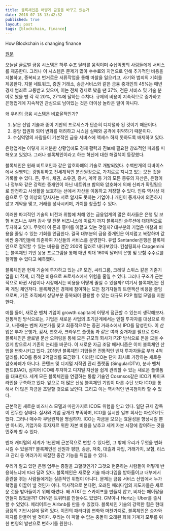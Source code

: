 ```yaml
---
title: 블록체인은 어떻게 금융을 바꾸고 있는가
date: 2018-07-18 13:42:32
published: true
layout: post
tags: [blockchain, finance]
---
```


How Blockchain is changing finance

[원문](https://hbr.org/2017/03/how-blockchain-is-changing-finance)

오늘날 글로벌 금융 시스템은 하루 수조 달러를 움직이며 수십억명의 사람들에게 서비스를 제공한다. 그러나 이 시스템은 문제가 많아 수수료와 지연으로 인해 추가적인 비용을 지불하고, 중복되고 번거로운 서류작업을 통해 마찰을 일으키고, 사기와 범죄의 기회를 제공한다. 지불 네트워크, 증권 거래소, 송금서비스와 같은 금융 중개인의 45%는 매년 경제 범죄로 고통받고 있으며, 이는 전체 경제로 봤을 땐 37%, 전문 서비스 및 기술 분야로 봤을 땐 각 각 20%, 27%에 달하는 수치다. 규제의 비용이 지속적으로 증가하고 은행업계에 지속적인 관심으로 남아있는 것은 더이상 놀라운 일이 아니다.

왜 우리의 금융 시스템은 비효율적인가?

1. 낡은 산업 기술과 종이 기반의 프로세스가 단순히 디지털화 된 것이기 때문이다.
2. 중앙 집권화 되어 변화를 꺼려하고 시스템 실패와 공격에 취약하기 때문이다.
3. 수십억명의 사람들이 기본적인 금융 서비스에 액세스 하지 못하도록 배제하고 있다.

은행업계는 이렇게 지저분한 상황임에도 경제 활력과 진보에 필요한 창조적인 파괴를 피해오고 있었다. 그러나 블록체인이라고 하는 혁신에 대한 해결책이 등장했다.

블록체인은 원래 비트코인과 같은 암호화폐의 기술로 개발되었다. 수백만개의 디바이스에서 실행되는 광범위하고 전세계적인 분산원장으로, 가치르르 지니고 있는 모든 것을 기록할 수 있다. 돈, 주식, 채권, 소유권, 증서, 계약 등 거의 모든 종류의 자산은, 은행이나 정부와 같은 강력한 중개인이 아닌 네트워크 합의와 암호화에 의해 신뢰가 확립됨으로 안전하고 사생활을 보호하는 선에서 자산을 이동하고 저장할 수 있다. 인류 역사상 처음으로 두 명 이상의 당사자는 서로 알지도 못하는 기업이나 개인이 중개자에 의존하지 않고 계약을 맺고, 거래를 성사시키며, 가치를 창출할 수 있다.

이러한 파괴적인 기술의 비전과 위험에 처해 있는 금융업계의 많은 회사들은 은행 및 보험 비즈니스 부터 감사 및 전문 비즈니스에 이르기 까지 블록체인 솔루션에 대대적으로 투자하고 있다. 무엇이 이 돈과 흥미를 이끌고 있는 것일까? 대부분의 기업은 마찰과 비용을 줄일 수 있는 기회를 언급한다. 결국 대부분의 금융 중개인은 어지럽고 복잡하며 값 비싼 중개인들에 의존하여 자신들의 서비스를 운영한다. 유럽 Santander은행은 블록체인으로 절약할 수 있는 비용을 연간 200억 달러로 내다보았다. 컨설팅회사 Capgemini는 블록체인 기반 응용 프로그램을 통해 매년 최대 160억 달러의 은행 및 보험 수수료를 절약할 수 있다고 예측했다.

블록체인은 현재 기술에 투자하고 있는 JP 모건, 씨티그룹, 크레딧 스위스 같은 기존기업을 더 작게, 더 적은 비용으로 프로세스에서 위험을 줄일 수 있다. 그러나 구조가 근본적으로 바뀐 사업이나 시장에서는 비용을 어떻게 줄일 수 있을까? 여기서 블록체인은 진짜 게임 체인저다. 블록체인은 경제에 참여하는 모든 참가자들의 트랜잭션 비용을 줄임으로써, 기존 조직에서 상당부분 중복되어 활용할 수 있는 대규모 P2P 협업 모델을 지원한다.

예를 들어, 새로운 벤처 기업이 growth capital에 어떻게 접근할 수 있는지 생각해보자. 전통적인 방식으로는, 기업은 새로운 사업의 초기단계에서는 엔젤 투자자를 대상으로 하고, 나중에는 벤처 자본가를 찾고 최종적으로는 증권 거래소에서 IPO를 달성한다. 이 산업은 투자 은행가, 감사, 변호사, 크라우드 플랫폼 과 같은 여러 중개자를 필요로 한다. 블록체인은 글로벌 분산 오퍼링을 통해 모든 규모의 회사가 P2P 방식으로 돈을 모을 수 있게 함으로서 기존의 논리를 바꾼다. 이 새로운 자금 조달 매커니즘은 이미 블록체인 산업을 변화시키고 있다. 2016년 블록체인 기업들은 전통적인 벤처 투자자들로 부터 4억달러를, ICO를 통해 2억달러를 모금했다. 이러한 ICO는 단지 회사로 가장하는 새로운 암호화폐가 아니다. 콘텐츠 및 디지털 저작권 관리 플랫폼 (SingularDTV), 분사 벤처 펀드(DAO), 심지어 ICO에 투자하고 디지털 자산을 쉽게 관리할 수 있는 새로운 플랫폼을 대표한다. 세계 모든 블록체인을 연결하는 통합 기술인 Cosmsos같은 ICO가 파이프라인을 구축하고 있다. 앞으로 더 많은 신생 블록체인 기업이 다른 수단 보다 ICO를 통해서 더 많은 자금을 조달할 것으로 보인다. 그리고 이는 역사적인 변곡점이라 할 수 있다.

근본적인 새로운 비즈니스 모델과 마찬가지로 ICO도 위험을 안고 있다. 일단 규제 감독이 전무한 상태다. 실사와 기업 공개가 부족하며, ICO를 실시한 일부 회사는 파산하기도 했다. 그러나 매수자 부담원칙을 명심하자. ICO는 자금을 모으는 효율성을 향상시킬 뿐만 아니라, 기업가와 투자자르 위한 자본 비용을 낮추고 세계 자본 시장에 참여하는 것을 민주화 할 수 있다.

벤처 캐피털의 세계가 1년안에 근본적으로 변할 수 있다면, 그 밖에 우리가 무엇을 변화 시킬 수 있을까? 블록체인은 신원과 평판, 송금, 저축, 대출과 차입, 거래가치, 보험, 리스크 관리 등 여러가지 복잡한 중간 기능을 뒤집을 수 있다.

우리가 알고 있던 은행 업무는 종말을 고할것인가? 그것으 현존하는 사람들이 어떻게 반응하느냐에 따라 달려 있다. 블록체인은 새로운 기술 패러다임을 받아들이고 내부에서 혼란을 겪는 사람들에게는 실존적인 위협이 아니다. 문제는 금융 서비스 산업에서 누가 혁명을 이끌어 낼 것인가 이다. 역사적으로 본다면, 오래된 패러다임의 지도자들은 새로운 것을 받아들이기 위해 애썼다. 왜 AT&T는 스카이프를 만들지 않고, 비자는 페이팔을 만들지 않았을까? CNN은 트위터를 만들수도 있었다. GM이나 Hertz는 Uber를 출시할 수 있었다. 메리어트는 Airbnb를 만들 수 있었다. 블록체인 기술의 강력한 힘은 현대 금융의 기반시설에 달려 있다. 이전의 패러다임 변화와 마찬가지로, 블록체인은 승자와 패자를 만들어 낼 것이다. 우리는 이 피할 수 없는 충돌이 오래된 화폐 기계가 모두를 위한 번영의 발판으로 변하기를 원한다.
